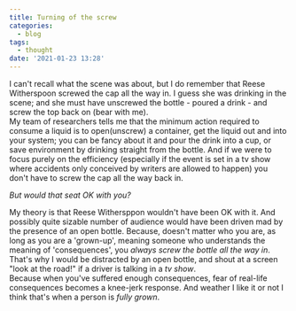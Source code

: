 ```yaml
---
title: Turning of the screw
categories:
  - blog
tags:
  - thought
date: '2021-01-23 13:28'
---
```


I can't recall what the scene was about, but I do remember that Reese Witherspoon screwed the cap all the way in.
I guess she was drinking in the scene; and she must have unscrewed the bottle - poured a drink - and screw the top back on (bear with me).  
My team of researchers tells me that the minimum action required to consume a liquid is to open(unscrew) a container, get the liquid out and into your system; you can be fancy about it and pour the drink into a cup, or save environment by drinking straight from the bottle. And if we were to focus purely on the efficiency (especially if the event is set in a tv show where accidents only conceived by writers are allowed to happen) you don't have to screw the cap all the way back in.

*But would that seat OK with you?*

My theory is that Reese Withersppon wouldn't have been OK with it. And possibly quite sizable number of audience would have been driven mad by the presence of an open bottle. Because, doesn't matter who you are, as long as you are a 'grown-up', meaning someone who understands the meaning of 'consequences', you *always screw the bottle all the way in*.  
That's why I would be distracted by an open bottle, and shout at a screen "look at the road!" if a driver is talking in a *tv show*.  
Because when you've suffered enough consequences, fear of real-life consequences becomes a knee-jerk response. And weather I like it or not I think that's when a person is *fully grown*.   
